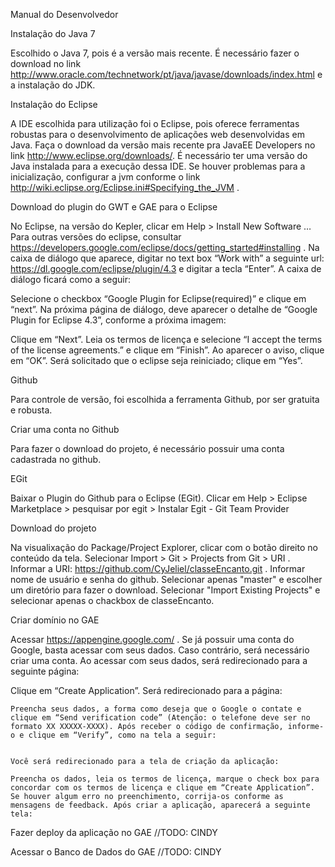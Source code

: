 Manual do Desenvolvedor

Instalação do Java 7

Escolhido o Java 7, pois é a versão mais recente. É necessário fazer o download no link http://www.oracle.com/technetwork/pt/java/javase/downloads/index.html e a instalação do JDK.

Instalação do Eclipse

A IDE escolhida para utilização foi o Eclipse, pois oferece ferramentas robustas para o desenvolvimento de aplicações web desenvolvidas em Java. Faça o download da versão mais recente pra JavaEE Developers no  link http://www.eclipse.org/downloads/. É necessário ter uma versão do Java instalada para a execução dessa IDE. Se houver problemas para a inicialização, configurar a jvm conforme o link http://wiki.eclipse.org/Eclipse.ini#Specifying_the_JVM .

Download do plugin do GWT e GAE para o Eclipse

No Eclipse, na versão do Kepler, clicar em Help > Install New Software … Para outras versões do eclipse, consultar https://developers.google.com/eclipse/docs/getting_started#installing . Na caixa de diálogo que aparece, digitar no text box “Work with” a seguinte url: https://dl.google.com/eclipse/plugin/4.3 
e digitar a tecla “Enter”. A caixa de diálogo ficará como a seguir:

Selecione o checkbox “Google Plugin for Eclipse(required)” e clique em “next”. Na próxima página de diálogo, deve aparecer o detalhe de “Google Plugin for Eclipse 4.3”, conforme a próxima imagem:


Clique em “Next”. Leia os termos de licença e selecione “I accept the terms of the license agreements.” e clique em “Finish”. Ao aparecer o aviso, clique em “OK”. Será solicitado que o eclipse seja reiniciado; clique em “Yes”.

Github

Para controle de versão, foi escolhida a ferramenta Github, por ser gratuita e robusta.

Criar uma conta no Github

Para fazer o download do projeto, é necessário possuir uma conta cadastrada no github.

EGit

Baixar o Plugin do Github para o Eclipse (EGit). Clicar em Help > Eclipse Marketplace > pesquisar por egit > Instalar Egit - Git Team Provider

Download do projeto

Na visualixação do Package/Project Explorer, clicar com o botão direito no conteúdo da tela. Selecionar Import > Git > Projects from Git > URI . Informar a URI: https://github.com/CyJeliel/classeEncanto.git . Informar nome de usuário e senha do github. Selecionar apenas "master" e escolher um diretório para fazer o download. Selecionar "Import Existing Projects" e selecionar apenas o chackbox de classeEncanto.

Criar domínio no GAE

Acessar https://appengine.google.com/‎ . Se já possuir uma conta do Google, basta acessar com seus dados. Caso contrário, será necessário criar uma conta. Ao acessar com seus dados, será redirecionado para a seguinte página:


Clique em “Create Application”. Será redirecionado para a página:



	Preencha seus dados, a forma como deseja que o Google o contate e clique em “Send verification code” (Atenção: o telefone deve ser no formato XX XXXXX-XXXX). Após receber o código de confirmação, informe-o e clique em “Verify”, como na tela a seguir:


	Você será redirecionado para a tela de criação da aplicação:

	Preencha os dados, leia os termos de licença, marque o check box para concordar com os termos de licença e clique em “Create Application”. Se houver algum erro no preenchimento, corrija-os conforme as mensagens de feedback. Após criar a aplicação, aparecerá a seguinte tela:


Fazer deploy da aplicação no GAE
//TODO: CINDY

Acessar o Banco de Dados do GAE
//TODO: CINDY


